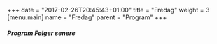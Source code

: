 +++
date = "2017-02-26T20:45:43+01:00"
title = "Fredag"
weight = 3
[menu.main]
name = "Fredag"
parent = "Program"
+++

##### Program Følger senere

<!-- {{< display_table_csv_program file="content/program/fredag.csv" class="striped bordered" >}} -->

